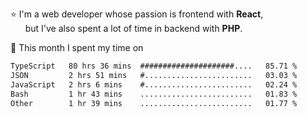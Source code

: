 ⭐ I'm a web developer whose passion is frontend with <b>React</b>,<br/>
&nbsp; &nbsp; &nbsp; but I've also spent a lot of time in backend with <b>PHP</b>.

📅 This month I spent my time on

<!--START_SECTION:waka-->

```txt
TypeScript   80 hrs 36 mins  #####################....   85.71 %
JSON         2 hrs 51 mins   #........................   03.03 %
JavaScript   2 hrs 6 mins    #........................   02.24 %
Bash         1 hr 43 mins    .........................   01.83 %
Other        1 hr 39 mins    .........................   01.77 %
```

<!--END_SECTION:waka-->
